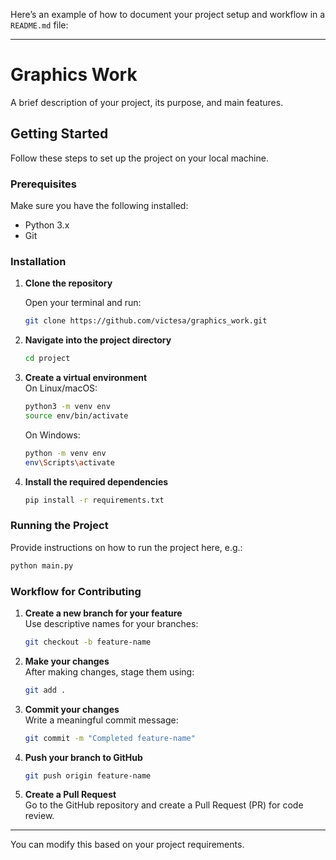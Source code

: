 Here’s an example of how to document your project setup and workflow in a `README.md` file:

---

# Graphics Work

A brief description of your project, its purpose, and main features.

## Getting Started

Follow these steps to set up the project on your local machine.

### Prerequisites

Make sure you have the following installed:

- Python 3.x
- Git

### Installation

1. **Clone the repository**

   Open your terminal and run:
   ```bash
   git clone https://github.com/victesa/graphics_work.git
   ```

2. **Navigate into the project directory**  
   ```bash
   cd project
   ```

3. **Create a virtual environment**  
   On Linux/macOS:
   ```bash
   python3 -m venv env
   source env/bin/activate
   ```

   On Windows:
   ```bash
   python -m venv env
   env\Scripts\activate
   ```

4. **Install the required dependencies**  
   ```bash
   pip install -r requirements.txt
   ```

### Running the Project

Provide instructions on how to run the project here, e.g.:

```bash
python main.py
```

### Workflow for Contributing

1. **Create a new branch for your feature**  
   Use descriptive names for your branches:
   ```bash
   git checkout -b feature-name
   ```

2. **Make your changes**  
   After making changes, stage them using:
   ```bash
   git add .
   ```

3. **Commit your changes**  
   Write a meaningful commit message:
   ```bash
   git commit -m "Completed feature-name"
   ```

4. **Push your branch to GitHub**  
   ```bash
   git push origin feature-name
   ```

5. **Create a Pull Request**  
   Go to the GitHub repository and create a Pull Request (PR) for code review.

---

You can modify this based on your project requirements.
